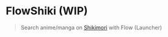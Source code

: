 # FlowShiki (WIP)

> Search anime/manga on [Shikimori](https://shikimori.one) with Flow (Launcher)


